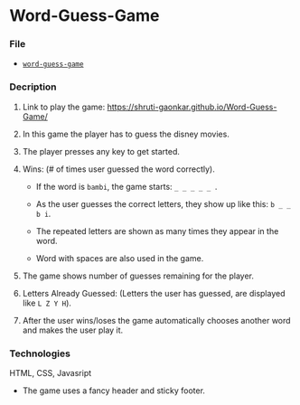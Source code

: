 # Word-Guess-Game

### File

* [`word-guess-game`](Word-Guess-Game/index.html)

### Decription

1. Link to play the game: https://shruti-gaonkar.github.io/Word-Guess-Game/

2. In this game the player has to guess the disney movies.

3. The player presses any key to get started.

4. Wins: (# of times user guessed the word correctly).

   * If the word is `bambi`, the game starts: `_ _ _ _ _ `.

   * As the user guesses the correct letters, they show up like this: `b _ _ b i`.

   * The repeated letters are shown as many times they appear in the word.

   * Word with spaces are also used in the game.

5. The game shows number of guesses remaining for the player.

8. Letters Already Guessed: (Letters the user has guessed, are displayed like `L Z Y H`).

9. After the user wins/loses the game automatically chooses another word and makes the user play it.

### Technologies

HTML, CSS, Javasript

* The game uses a fancy header and sticky footer.